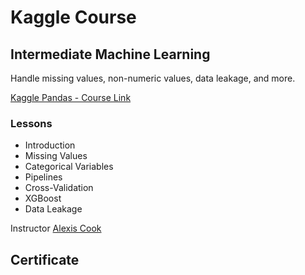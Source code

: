 # Kaggle Course


## Intermediate Machine Learning

Handle missing values, non-numeric values, data leakage, and more.

[Kaggle Pandas - Course Link](https://www.kaggle.com/learn/intermediate-machine-learning)

### Lessons

* Introduction
* Missing Values
* Categorical Variables
* Pipelines
* Cross-Validation
* XGBoost
* Data Leakage

Instructor
[Alexis Cook](https://www.kaggle.com/alexisbcook)

## Certificate

